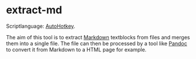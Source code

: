 extract-md
==========

Scriptlanguage: [AutoHotkey](http://www.autohotkey.com/ "AutoHotkey homepage").

The aim of this tool is to extract [Markdown][link_md] textblocks from files and merges them into a single file. 
The file can then be processed by a tool like [Pandoc][link_pandoc] to convert it from Markdown to a HTML page for example.

[link_md]: http://daringfireball.net/projects/markdown/ "Markdown Homepage"
[link_pandoc]: http://johnmacfarlane.net/pandoc/ "Pandoc Homepage"

